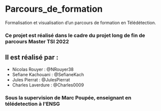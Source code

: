 # Parcours_de_formation
Formalisation et visualisation d’un parcours de formation en Télédétection.
### Ce projet est réalisé dans le cadre du projet long de fin de parcours Master TSI 2022
## Il est réalisé par : 
* Nicolas Rouyer : @NRouyer38
* Sefiane Kachouani : @SefianeKach
* Jules Pierrat :  @JulesPierrat
* Charles Laverdure : @Charles0009

### Sous la supervision de Marc Poupée, enseignant en télédetection à l'ENSG


